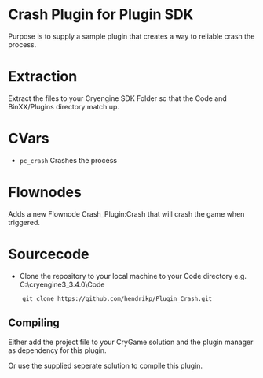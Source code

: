 Crash Plugin for Plugin SDK
===========================
Purpose is to supply a sample plugin that creates a way to reliable crash the process.

Extraction
==========
Extract the files to your Cryengine SDK Folder so that the Code and BinXX/Plugins directory match up.

CVars
=====
* ```pc_crash```
  Crashes the process

Flownodes
=========
Adds a new Flownode Crash_Plugin:Crash that will crash the game when triggered.

Sourcecode
==========
* Clone the repository to your local machine to your Code directory e.g. C:\cryengine3_3.4.0\Code

```
    git clone https://github.com/hendrikp/Plugin_Crash.git
```

Compiling
---------
Either add the project file to your CryGame solution and the plugin manager as dependency for this plugin.

Or use the supplied seperate solution to compile this plugin.